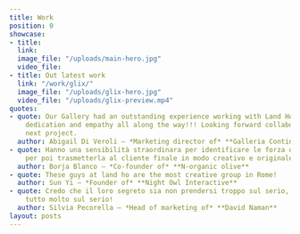 ```yaml
---
title: Work
position: 0
showcase:
- title: 
  link: 
  image_file: "/uploads/main-hero.jpg"
  video_file: 
- title: Out latest work
  link: "/work/glix/"
  image_file: "/uploads/glix-hero.jpg"
  video_file: "/uploads/glix-preview.mp4"
quotes:
- quote: Our Gallery had an outstanding experience working with Land Ho. Professionalism,
    dedication and empathy all along the way!!! Looking forward collaborating in our
    next project.
  author: Abigail Di Veroli – *Marketing director of* **Galleria Contini**
- quote: Hanno una sensibilità straordinara per identificare le forza del prodotto
    per poi trasmetterla al cliente finale in modo creativo e originale
  author: Borja Blanco – *Co-founder of* **N-organic olive**
- quote: These guys at land ho are the most creative group in Rome!
  author: Sun Yi – *Founder of* **Night Owl Interactive**
- quote: Credo che il loro segreto sia non prendersi troppo sul serio, e prendere
    tutto molto sul serio!
  author: Silvia Pecorella – *Head of marketing of* **David Naman**
layout: posts
---
```


